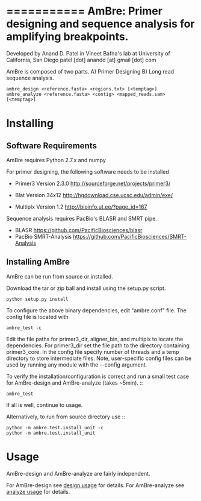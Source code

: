 ===========
AmBre: Primer designing and sequence analysis for amplifying breakpoints.
===========

Developed by Anand D. Patel in Vineet Bafna's lab at University of California, San Diego
patel [dot] anandd [at] gmail [dot] com

AmBre is composed of two parts. A) Primer Designing
B) Long read sequence analysis.

    ambre_design <reference.fasta> <regions.txt> [<temptag>]
    ambre_analyze <reference.fasta> <contig> <mapped_reads.sam> [<temptag>]


Installing
=========

Software Requirements
-------------

AmBre requires Python 2.7.x and numpy

For primer designing, the following software needs to be installed

* Primer3 Version 2.3.0 http://sourceforge.net/projects/primer3/

* Blat Version 34x12 http://hgdownload.cse.ucsc.edu/admin/exe/

* Multiplx Version 1.2 http://bioinfo.ut.ee/?page_id=167

Sequence analysis requires PacBio's BLASR and SMRT pipe.
* BLASR https://github.com/PacificBiosciences/blasr
* PacBio SMRT-Analysis https://github.com/PacificBiosciences/SMRT-Analysis

Installing AmBre
-------------

AmBre can be run from source or installed.

Download the tar or zip ball and install using the setup.py script.
	
	python setup.py install

To configure the above binary dependencies, edit "ambre.conf" file. The config file
is located with

	ambre_test -c

Edit the file paths for primer3_dir, aligner_bin, and multiplx to locate the dependencies.
For primer3_dir set the file path to the directory containing primer3_core.
 In the config file specify number of threads and a temp directory to store intermediate files.
 Note, user-specific config files can be used by running any module with the --config argument. 
 
To verify the installation/configuration is correct and
 run a small test case for AmBre-design and AmBre-analyze (takes ~5min). ::

	ambre_test
	
If all is well, continue to usage.

Alternatively, to run from source directory use ::

	python -m ambre.test.install_unit -c
	python -m ambre.test.install_unit

	
Usage
=========

AmBre-design and AmBre-analyze are fairly independent.

For AmBre-design see [design usage](USEAGE-DESIGN.md) for details.
For AmBre-analyze see [analyze usage](USEAGE-ANALYZE.md) for details.


